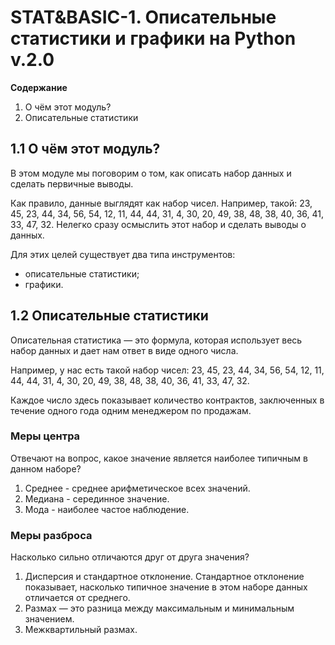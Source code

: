 # STAT&BASIC-1. Описательные статистики и графики на Python v.2.0

**Содержание**

1. О чём этот модуль?
1. Описательные статистики


## 1.1 О чём этот модуль?
В этом модуле мы поговорим о том, как описать набор данных и сделать первичные выводы.

Как правило, данные выглядят как набор чисел.
Например, такой:
23, 45, 23, 44, 34, 56, 54, 12, 11, 44, 44, 31, 4, 30, 20, 49, 38, 48, 38, 40, 36, 41, 33, 47, 32.
Нелегко сразу осмыслить этот набор и сделать выводы о данных.

Для этих целей существует два типа инструментов:

- описательные статистики;
- графики.


## 1.2 Описательные статистики
Описательная статистика — это формула, которая использует весь набор данных и дает нам ответ в виде одного числа.

Например, у нас есть такой набор чисел:
23, 45, 23, 44, 34, 56, 54, 12, 11, 44, 44, 31, 4, 30, 20, 49, 38, 48, 38, 40, 36, 41, 33, 47, 32.

Каждое число здесь показывает количество контрактов, заключенных в течение одного года одним менеджером по продажам.

### Меры центра
Отвечают на вопрос, какое значение является наиболее типичным в данном наборе?

1. Среднее - среднее арифметическое всех значений.
1. Медиана - серединное значение.
1. Мода - наиболее частое наблюдение.

### Меры разброса
Насколько сильно отличаются друг от друга значения?

1. Дисперсия и стандартное отклонение.
Стандартное отклонение показывает, насколько типичное значение в этом наборе данных отличается от среднего.
1. Размах — это разница между максимальным и минимальным значением.
1. Межквартильный размах.
